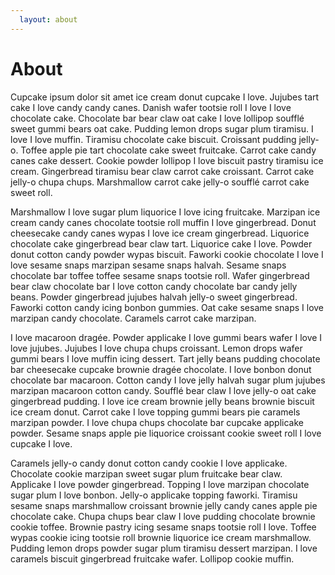 ```yaml
---
  layout: about
---
```


# About

Cupcake ipsum dolor sit amet ice cream donut cupcake I love. Jujubes tart cake I love candy candy canes. Danish wafer tootsie roll I love I love chocolate cake. Chocolate bar bear claw oat cake I love lollipop soufflé sweet gummi bears oat cake. Pudding lemon drops sugar plum tiramisu. I love I love muffin. Tiramisu chocolate cake biscuit. Croissant pudding jelly-o. Toffee apple pie tart chocolate cake sweet fruitcake. Carrot cake candy canes cake dessert. Cookie powder lollipop I love biscuit pastry tiramisu ice cream. Gingerbread tiramisu bear claw carrot cake croissant. Carrot cake jelly-o chupa chups. Marshmallow carrot cake jelly-o soufflé carrot cake sweet roll.

Marshmallow I love sugar plum liquorice I love icing fruitcake. Marzipan ice cream candy canes chocolate tootsie roll muffin I love gingerbread. Donut cheesecake candy canes wypas I love ice cream gingerbread. Liquorice chocolate cake gingerbread bear claw tart. Liquorice cake I love. Powder donut cotton candy powder wypas biscuit. Faworki cookie chocolate I love I love sesame snaps marzipan sesame snaps halvah. Sesame snaps chocolate bar toffee toffee sesame snaps tootsie roll. Wafer gingerbread bear claw chocolate bar I love cotton candy chocolate bar candy jelly beans. Powder gingerbread jujubes halvah jelly-o sweet gingerbread. Faworki cotton candy icing bonbon gummies. Oat cake sesame snaps I love marzipan candy chocolate. Caramels carrot cake marzipan.

I love macaroon dragée. Powder applicake I love gummi bears wafer I love I love jujubes. Jujubes I love chupa chups croissant. Lemon drops wafer gummi bears I love muffin icing dessert. Tart jelly beans pudding chocolate bar cheesecake cupcake brownie dragée chocolate. I love bonbon donut chocolate bar macaroon. Cotton candy I love jelly halvah sugar plum jujubes marzipan macaroon cotton candy. Soufflé bear claw I love jelly-o oat cake gingerbread pudding. I love ice cream brownie jelly beans brownie biscuit ice cream donut. Carrot cake I love topping gummi bears pie caramels marzipan powder. I love chupa chups chocolate bar cupcake applicake powder. Sesame snaps apple pie liquorice croissant cookie sweet roll I love cupcake I love.

Caramels jelly-o candy donut cotton candy cookie I love applicake. Chocolate cookie marzipan sweet sugar plum fruitcake bear claw. Applicake I love powder gingerbread. Topping I love marzipan chocolate sugar plum I love bonbon. Jelly-o applicake topping faworki. Tiramisu sesame snaps marshmallow croissant brownie jelly candy canes apple pie chocolate cake. Chupa chups bear claw I love pudding chocolate brownie cookie toffee. Brownie pastry icing sesame snaps tootsie roll I love. Toffee wypas cookie icing tootsie roll brownie liquorice ice cream marshmallow. Pudding lemon drops powder sugar plum tiramisu dessert marzipan. I love caramels biscuit gingerbread fruitcake wafer. Lollipop cookie muffin.